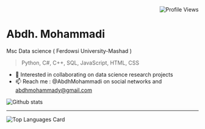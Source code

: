 <div align="right">
  <img src="https://komarev.com/ghpvc/?username=abdhmohammadi&style=for-the-badge" alt="Profile Views"/>
</div>

 # Abdh. Mohammadi


Msc Data science ( Ferdowsi University-Mashad )

>Python, C#, C++, SQL, JavaScript, HTML, CSS

- 💞️ Interested in collaborating on data science research projects
- 📫 Reach me : @AbdhMohammadi on social networks and abdhmohammady@gmail.com


<!--[![GitHub Streak](http://github-readme-streak-stats.herokuapp.com?user=abdhmohammadi&theme=dark&background=000000)](https://git.io/streak-stats) -->
![Github stats](https://github-readme-stats.vercel.app/api?username=abdhmohammadi&theme=gotham&show_icons=true&count_private=true)


   

<!---
AbdhMohammadi/AbdhMohammadi is a ✨ special ✨ repository because its `README.md` (this file) appears on your GitHub profile.
You can click the Preview link to take a look at your changes.
--->

---
![Top Languages Card](https://github-readme-stats.vercel.app/api/top-langs/?username=abdhmohammadi&theme=gotham&layout=compact)

<!---

[![Repo name](https://github-readme-stats.vercel.app/api/pin/?username=abdhmohammadi&repo=repo-name)](https://github.com/abdhmohammadi/DataScience)

--->
